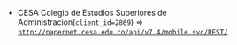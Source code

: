  - CESA Colegio de Estudios Superiores de Administracion(`client_id=2869`) => [`http://papernet.cesa.edu.co/api/v7.4/mobile.svc/REST/`](http://papernet.cesa.edu.co/api/v7.4/mobile.svc/REST/)
